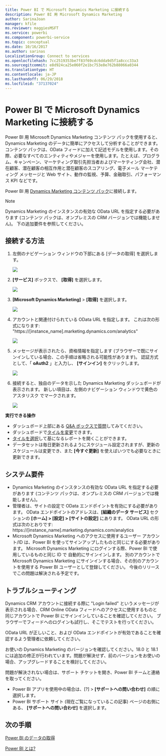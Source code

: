 ```yaml
---
title: Power BI で Microsoft Dynamics Marketing に接続する
description: Power BI 用 Microsoft Dynamics Marketing
author: SarinaJoan
manager: kfile
ms.reviewer: maggiesMSFT
ms.service: powerbi
ms.component: powerbi-service
ms.topic: conceptual
ms.date: 10/16/2017
ms.author: sarinas
LocalizationGroup: Connect to services
ms.openlocfilehash: 7cc2519353be7f83f69cdc6dda9d5f1a8ccc33a3
ms.sourcegitcommit: e8d924ca25e060f2e1bc753e8e762b88066a0344
ms.translationtype: HT
ms.contentlocale: ja-JP
ms.lasthandoff: 06/29/2018
ms.locfileid: "37137024"
---
```

# <a name="connect-to-microsoft-dynamics-marketing-with-power-bi"></a>Power BI で Microsoft Dynamics Marketing に接続する
Power BI 用 Microsoft Dynamics Marketing コンテンツ パックを使用すると、Dynamics Marketing のデータに簡単にアクセスして分析することができます。 コンテンツ パックは、OData フィードに加えて記述モデルを使用します。その際、必要なすべてのエンティティやメジャーを使用します。たとえば、プログラム、キャンペーン、マーケティング取引先担当者およびマーケティング会社、潜在顧客、潜在顧客の相互作用と潜在顧客のスコアリング、電子メール マーケティング メッセージと Web サイト、動作の監視、予算、金融取引、パフォーマンス KPI などです。 

Power BI 用 [Dynamics Marketing コンテンツ パック](https://app.powerbi.com/getdata/services/microsoft-dynamics-marketing)に接続します。

>[!NOTE]
>Dynamics Marketing のインスタンスの有効な OData URL を指定する必要があります (コンテンツ パックは、オンプレミスの CRM バージョンでは機能しません)。 下の追加要件を参照してください。

## <a name="how-to-connect"></a>接続する方法
1. 左側のナビゲーション ウィンドウの下部にある [データの取得] を選択します。
   
   ![](media/service-connect-to-microsoft-dynamics-marketing/pbi_getdata.png) 
2. **[サービス]** ボックスで、 **[取得]** を選択します。
   
   ![](media/service-connect-to-microsoft-dynamics-marketing/pbi_getservices.png) 
3. **[Microsoft Dynamics Marketing]** \> **[取得]** を選択します。
   
   ![](media/service-connect-to-microsoft-dynamics-marketing/mdmarketing.png)
4. アカウントと関連付けられている OData URL を指定します。  これは次の形式になります: "https://[instance\_name].marketing.dynamics.com/analytics"
   
   ![](media/service-connect-to-microsoft-dynamics-marketing/pbi_dynmktgserviceurl.png)
5. メッセージが表示されたら、資格情報を指定します (ブラウザーで既にサインインしている場合、この手順は省略される可能性があります)。 認証方式として、「 **oAuth2** 」と入力し、 **[サインイン]** をクリックします。
   
   ![](media/service-connect-to-microsoft-dynamics-marketing/pbi_dynammktgoauth2.png)
6. 接続すると、独自のデータを示した Dynamics Marketing ダッシュボードが表示されます。 新しい項目は、左側のナビゲーション ウィンドウで黄色のアスタリスク でマークされます。
   
   ![](media/service-connect-to-microsoft-dynamics-marketing/pbi_dynammktgnewdash.png)

**実行できる操作**

* ダッシュボード上部にある [Q&A ボックスで質問](power-bi-q-and-a.md)してみてください。
* ダッシュボードで[タイルを変更](service-dashboard-edit-tile.md)できます。
* [タイルを選択](service-dashboard-tiles.md)して基になるレポートを開くことができます。
* データセットは毎日更新されるようにスケジュール設定されますが、更新のスケジュールは変更でき、また **[今すぐ更新]** を使えばいつでも必要なときに更新できます。

## <a name="system-requirements"></a>システム要件
* Dynamics Marketing のインスタンスの有効な OData URL を指定する必要があります (コンテンツ パックは、オンプレミスの CRM バージョンでは機能しません)。  
* 管理者は、サイトの設定で OData エンドポイントを有効にする必要があります。 OData エンドポイントのアドレスは、**[組織のデータ サービス]** セクションの **[ホーム] \> [設定] \> [サイトの設定]** にあります。  OData URL の形式は次のとおりです: https://[instance\_name].marketing.dynamics.com/analytics  
* Microsoft Dynamics Marketing へのアクセスに使用するユーザー アカウント/ID は、Power BI を使ってサインアップしたものと同じにする必要があります。 Microsoft Dynamics Marketing にログインする際、Power BI で使用しているものと同じ ID で 自動的にサインインします。 別のアカウントで Microsoft Dynamics Marketing にサインインする場合、その別のアカウントを使用する Power BI ユーザーとして登録してください。 今後のリリースでこの問題は解決される予定です。   

## <a name="troubleshooting"></a>トラブルシューティング
Dynamics CRM アカウントに接続する際に "Login failed" というメッセージが表示される場合、CRM Online OData フィードへのアクセスに使用するものと同じアカウントで Power BI にサインインしていることを確認してください。 ブラウザーでフィードへのログインも試行し、そこでテストを行ってください。

OData URL が正しいこと、および OData エンドポイントが有効であることを確認するよう管理者に依頼してください。

お使いの Dynamics Marketing のバージョンを確認してください。18.0 と 18.1 には追加の修正が行われています。問題が解決せず、前のバージョンをお使いの場合、アップグレードすることを検討してください。

問題が解決されない場合は、サポート チケットを開き、Power BI チームと連絡を取ってください。

* Power BI アプリを使用中の場合は、[?] \> **[サポートへの問い合わせ]** の順に選択します。
* Power BI サポート サイト (現在ご覧になっているこの記事) ページの右側にある、 **[サポートへの問い合わせ]** を選択します。

## <a name="next-steps"></a>次の手順
[Power BI のデータの取得](service-get-data.md)

[Power BI とは?](power-bi-overview.md)

